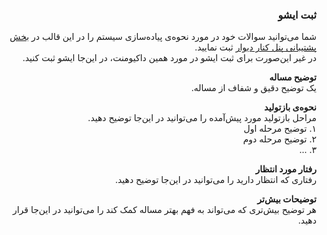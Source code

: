 <div dir="rtl">

### ثبت ایشو

شما می‌توانید سوالات خود در مورد نحوه‌ی پیاده‌سازی سیستم را در این قالب در [بخش پشتیبانی پنل کنار دیوار](https://divar.ir/kenar/management/issues) ثبت نمایید.  
در غیر این‌صورت برای ثبت ایشو در مورد همین داکیومنت، در این‌جا ایشو ثبت کنید.


**توضیح مساله**  
یک توضیح دقیق و شفاف از مساله.

**نحو‌ه‌ی بازتولید**  
مراحل بازتولید مورد پیش‌آمده را می‌توانید در این‌جا توضیح دهید.  
۱. توضیح مرحله اول  
۲. توضیح مرحله دوم  
۳. ...

**رفتار مورد انتظار**    
رفتاری که انتظار دارید را می‌توانید در این‌جا توضیح دهید.

**توضیحات بیش‌تر**  
هر توضیح بیش‌تری که می‌تواند به فهم بهتر مساله کمک کند را می‌توانید در این‌جا قرار دهید.

</div>
